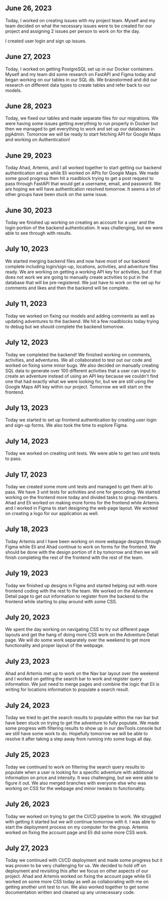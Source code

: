 ## June 26, 2023

Today, I worked on creating issues with my project team. Myself and my team decided on what the necessary issues were to be created for our project and assigning 2 issues per person to work on for the day.

I created user login and sign up issues.

## June 27, 2023

Today, I worked on getting PostgreSQL set up in our Docker containers. Myself and my team did some research on FastAPI and Figma today and began working on our tables in our SQL db. We brainstormed and did our research on different data types to create tables and refer back to our models.

## June 28, 2023

Today, we fixed our tables and made separate files for our migrations. We were having some issues getting everything to run properly in Docker but then we managed to get everything to work and set up our databases in pgAdmin. Tomorrow we will be ready to start fetching API for Google Maps and working on Authentication!

## June 29, 2023

Today Ahad, Artemis, and I all worked together to start getting our backend authentication set up while Eli worked on APIs for Google Maps. We made some good progress then hit a roadblock trying to get a post request to pass through FastAPI that would get a username, email, and password. We are hoping we will have authentication resolved tomorrow. It seems a lot of other groups have been stuck on the same issue.

## June 30, 2023

Today we finished up working on creating an account for a user and the login portion of the backend authentication. It was challenging, but we were able to see through with results.

## July 10, 2023

We started merging backend files and now have most of our backend complete including login/sign-up, locations, activities, and adventure files ready. We are working on getting a working API key for activities, but if that does not work we are going to manually create activities to put in the database that will be pre-registered. We just have to work on the set up for comments and likes and then the backend will be complete.

## July 11, 2023

Today we worked on fixing our models and adding comments as well as updating adventures to the backend. We hit a few roadblocks today trying to debug but we should complete the backend tomorrow.

## July 12, 2023

Today we completed the backend! We finished working on comments, activities, and adventures. We all collaborated to test out our code and worked on fixing some minor bugs. We also decided on manually creating SQL data to generate over 100 different activities that a user can input to create an adventure instead of using an API key because we couldn't find one that had exactly what we were looking for, but we are still using the Google Maps API key within our project. Tomorrow we will start on the frontend.

## July 13, 2023

Today we started to set up frontend authentication by creating user login and sign-up forms. We also took the time to explore Figma.

## July 14, 2023

Today we worked on creating unit tests. We were able to get two unit tests to pass.

## July 17, 2023

Today we created some more unit tests and managed to get them all to pass. We have 3 unit tests for activities and one for geocoding. We started working on the frontend more today and divided tasks to group members. Ahad and Eli worked on making more forms for the frontend while Artemis and I worked in Figma to start designing the web page layout. We worked on creating a logo for our application as well.

## July 18, 2023

Today Artemis and I have been working on more webpage designs through Figma while Eli and Ahad continue to work on forms for the frontend. We should be done with the design portion of it by tomorrow and then we will finish completing the rest of the frontend with the rest of the team.

## July 19, 2023

Today we finished up designs in Figma and started helping out with more frontend coding with the rest fo the team. We worked on the Adventure Detail page to get out information to register from the backend to the frontend while starting to play around with some CSS.

## July 20, 2023

We spent the day working on navigating CSS to try out different page layouts and get the hang of doing more CSS work on the Adventure Detail page. We will do some work separately over the weekend to get more functionality and proper layout of the webpage.

## July 23, 2023

Ahad and Artemis met up to work on the Nav bar layout over the weekend and I worked on getting the search bar to work and register query information. We just need to merge pages and combine the logic that Eli is writing for locations information to populate a search result.

## July 24, 2023

Today we tried to get the search results to populate within the nav bar but have been stuck on trying to get the adventure to fully populate. We made some progress with filtering results to show up in our devTools console but we still have some work to do. Hopefully tomorrow we will be able to resolve it after taking a step away from running into some bugs all day.

## July 25, 2023

Today we continued to work on filtering the search query results to populate when a user is looking for a specific adventure with additional information on price and intensity. It was challenging, but we were able to figure it out. We also merged branches with everyone else who was working on CSS for the webpage and minor tweaks to functionality.

## July 26, 2023

Today we worked on trying to get the CI/CD pipeline to work. We struggled with getting it started but we will continue tomorrow with it. I was able to start the deployment process on my computer for the group. Artemis worked on fixing the account page and Eli did some more CSS work.

## July 27, 2023

Today we continued with CI/CD deployment and made some progress but it was proven to be very challenging for us. We decided to hold off on deployment and revisiting this after we focus on other aspects of our project. Ahad and Artemis worked on fixing the account page while Eli worked on some more CSS today as well as collaborating with me on getting another unit test to run. We also worked together to get some documentation written and cleaned up any unnecessary code.
